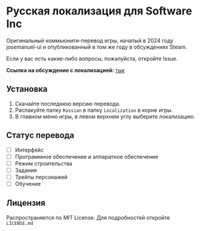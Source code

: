 # Русская локализация для Software Inc
Оригинальный коммьюнити-перевод игры, начатый в 2024 году josemanuel-ui и опубликованный в том же году в обсуждениях Steam.

Если у вас есть какие-либо вопросы, пожалуйста, откройте Issue.

**Ссылка на обсуждение с локализацией:** [тык](https://steamcommunity.com/app/362620/discussions/2/4628105046667604474/)

## Установка
1. Скачайте последнюю версию перевода.
2. Распакуйте папку `Russian` в папку `Localization` в корне игры.
3. В главном меню игры, в левом верхнем углу выберите локализацию.

## Статус перевода
- [ ] Интерфейс
- [ ] Программное обеспечение и аппаратное обеспечение
- [ ] Режим строительства
- [ ] Задания
- [ ] Трейты персонажей
- [ ] Обучение

## Лицензия
Распространяется по MIT License. Для подробностей откройте `LICENSE.md`
